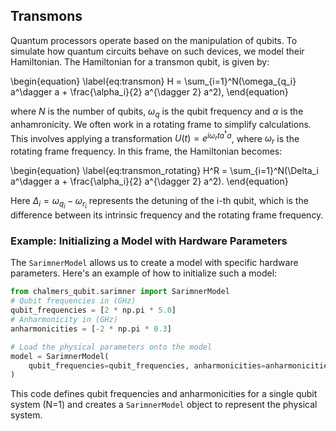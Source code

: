## Transmons

Quantum processors operate based on the manipulation of qubits. To simulate how quantum circuits behave on such devices, we model their Hamiltonian. The Hamiltonian for a transmon qubit, is given by:

\begin{equation}
    \label{eq:transmon}
    H = \sum_{i=1}^N(\omega_{q_i} a^\dagger a +  \frac{\alpha_i}{2} a^{\dagger 2} a^2),
\end{equation}

where $N$ is the number of qubits, $\omega_q$ is the qubit frequency and $\alpha$ is the anhamronicity. We often work in a rotating frame to simplify calculations. This involves applying a transformation $U(t) = e^{i\omega_r t a^\dagger a}$, where $\omega_r$ is the rotating frame frequency. In this frame, the Hamiltonian becomes:

\begin{equation}
    \label{eq:transmon_rotating}
    H^R = \sum_{i=1}^N(\Delta_i a^\dagger a +  \frac{\alpha_i}{2} a^{\dagger 2} a^2).
\end{equation}

Here $\Delta_i = \omega_{q_i} - \omega_{r_i}$ represents the detuning of the i-th qubit, which is the difference between its intrinsic frequency and the rotating frame frequency.

### Example: Initializing a Model with Hardware Parameters

The `SarimnerModel` allows us to create a model with specific hardware parameters. Here's an example of how to initialize such a model:

```python
from chalmers_qubit.sarimner import SarimnerModel
# Qubit frequencies in (GHz)
qubit_frequencies = [2 * np.pi * 5.0]
# Anharmonicity in (GHz)
anharmonicities = [-2 * np.pi * 0.3]

# Load the physical parameters onto the model
model = SarimnerModel(
    qubit_frequencies=qubit_frequencies, anharmonicities=anharmonicities
)
```

This code defines qubit frequencies and anharmonicities for a single qubit system (N=1) and creates a `SarimnerModel` object to represent the physical system. 